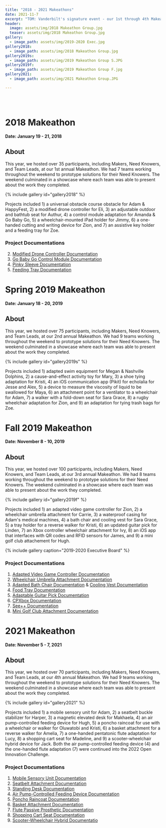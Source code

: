 ```yaml
---
title: "2018 - 2021 Makeathons"
date: 2021-11-7
excerpt: "TOM: Vanderbilt's signature event - our 1st through 4th Makeathons."
header:
  image: assets/img/2018 Makeathon Group.jpg
  teaser: assets/img/2018 Makeathon Group.jpg
gallery:
  - image_path: assets/img/2019-2020 Exec.jpg
gallery2018:
  - image_path: assets/img/2018 Makeathon Group.jpg
gallery2019s:
  - image_path: assets/img/2019 Makeathon Group S.JPG
gallery2019f:
  - image_path: assets/img/2019 Makeathon Group F.jpg
gallery2021:
  - image_path: assets/img/2021 Makeathon Group.JPG

---
```


<br><br>

# 2018 Makeathon

**Date: January 19 - 21, 2018**

## About

This year, we hosted over 35 participants, including Makers, Need Knowers, and Team Leads, at our 1st annual Makeathon. We had 7 teams working throughout the weekend to prototype solutions for their Need Knowers. The weekend culminated in a showcase where each team was able to present about the work they completed. 

{% include gallery id="gallery2018" %}

Projects included 1) a universal obstacle course obstacle for Adam & HappyFest, 2) a modified drone controller for Eli, 3) an adjustable outdoor and bathtub seat for Authur, 4) a control module adaptation for Amanda & Go Baby Go, 5) a wheelchair-mounted iPad holder for Jimmy, 6) a one-handed cutting and writing device for Zion, and 7) an assistive key holder and a feeding tray for Zoe.

### Project Documentations

2) [Modified Drone Controller Documentation](https://tomglobal.org/project?id=5ca3885db506a2297168aba9)<br>
4) [Go Baby Go Control Module Documentation](https://tomglobal.org/project?id=5ca3885db506a2297168aba7)<br>
6) [Pinky Sleeve Documentation](https://tomglobal.org/project?id=5d406c57327725170bc5f8f4)<br>
7) [Feeding Tray Documentation](https://tomglobal.org/project?id=5ca3885db506a2297168abad)


# Spring 2019 Makeathon

**Date: January 18 - 20, 2019**

## About

This year, we hosted over 75 participants, including Makers, Need Knowers, and Team Leads, at our 2nd annual Makeathon. We had 9 teams working throughout the weekend to prototype solutions for their Need Knowers. The weekend culminated in a showcase where each team was able to present about the work they completed. 

{% include gallery id="gallery2019s" %}

Projects included 1) adapted swim equipment for Megan & Nashville Dolphins, 2) a cause-and-effect activity toy for Mary, 3) a shoe tying adaptation for Kristi, 4) an iOS communication app (Pikit) for echolalia for Jesse and Alex, 5) a device to measure the viscosity of liquid to be swallowed for Maya, 6) an attachment point for a ventilator to a wheelchair for Adam, 7) a walker with a fold-down seat for Sara Grace, 8) a rugby wheelchair adaptation for Zion, and 9) an adaptation for tying trash bags for Zoe. 


# Fall 2019 Makeathon

**Date: November 8 - 10, 2019**

## About

This year, we hosted over 100 participants, including Makers, Need Knowers, and Team Leads, at our 3rd annual Makeathon. We had 8 teams working throughout the weekend to prototype solutions for their Need Knowers. The weekend culminated in a showcase where each team was able to present about the work they completed. 

{% include gallery id="gallery2019f" %}

Projects included 1) an adapted video game controller for Zion, 2) a wheelchair umbrella attachment for Carrie, 3) a waterproof casing for Adam's medical machines, 4) a bath chair and cooling vest for Sara Grace, 5) a tray holder for a reverse walker for Kristi, 6) an updated guitar pick for Linden, 7) an Xbox controller wheelchair attachment for Ivy, 8) an iOS app that interfaces with QR codes and RFID sensors for James, and 9) a mini golf club attachement for Hugh. 

{% include gallery caption="2019-2020 Executive Board" %}

### Project Documentations

1) [Adapted Video Game Controller Documentation](https://tomglobal.org/project?id=5dc351ca5cb35d632b07ee84)<br>
2) [Wheelchair Umbrella Attachment Documentation](https://tomglobal.org/project?id=5dc351fd5cb35d632b07ee85)<br>
4) [Adapted Bath Chair Documentation](https://tomglobal.org/project?id=5dc353f55cb35d632b07ee88) & [Cooling Vest Documentation](https://tomglobal.org/project?id=5e017d16d848736b095543b6)<br>
5) [Food Tray Documentation](https://tomglobal.org/project?id=5dd41c59d848736b095541b6)<br>
6) [Adaptable Guitar Pick Documentation](https://tomglobal.org/project?id=5dd41c9cd848736b095541b7)<br>
7) [CPXbox Documentation](https://tomglobal.org/project?id=5dc353205cb35d632b07ee87)<br>
8) [See++ Documentation](https://tomglobal.org/project?id=5dc354575cb35d632b07ee89)<br>
9) [Mini Golf Club Attachment Documentation](https://tomglobal.org/project?id=5dd41c53d848736b095541b5)


# 2021 Makeathon

**Date: November 5 - 7, 2021**

## About

This year, we hosted over 70 participants, including Makers, Need Knowers, and Team Leads, at our 4th annual Makeathon. We had 9 teams working throughout the weekend to prototype solutions for their Need Knowers. The weekend culminated in a showcase where each team was able to present about the work they completed. 

{% include gallery id="gallery2021" %}

Projects included 1) a mobile sensory unit for Adam, 2) a seatbelt buckle stabilizer for Harper, 3) a magnetic elevated desk for Makhaela, 4) an air pump-controlled feeding device for Hugh, 5) a poncho raincoat for use with a wheelchair or walker for Oluwatobi and Kristi, 6) a basket attachment for a reverse walker for Amelia, 7) a one-handed pentatonic flute adaptation for Lucy, 8) a shopping cart seat for Madeline, and 9) a scooter-wheelchair hybrid device for Jack. Both the air pump-controlled feeding device (4) and the one-handed flute adaptation (7) were continued into the 2022 Open Innovation Challenge.

### Project Documentations

1) [Mobile Sensory Unit Documentation](https://tomglobal.org/project?id=615c78c60a3b463bd05551a6)<br>
2) [Seatbelt Attachment Documentation](https://tomglobal.org/project?id=618009134f10776dbe4885f5)<br>
3) [Standing Desk Documentation](https://tomglobal.org/project?id=61800a644f10776dbe4885f6)<br>
4) [Air Pump-Controlled Feeding Device Documentation](https://tomglobal.org/project?id=61800b054f10776dbe4885f7)<br>
5) [Poncho Raincoat Documentation](https://tomglobal.org/project?id=61800ba74f10776dbe4885f8)<br>
6) [Basket Attachment Documentation](https://tomglobal.org/project?id=61800c214f10776dbe4885f9)<br>
7) [Flute Passive Prosthetic Documentation](https://tomglobal.org/project?id=61800a644f10776dbe4885f6)<br>
8) [Shopping Cart Seat Documentation](https://tomglobal.org/project?id=61800cbd4f10776dbe4885fa)<br>
9) [Scooter-Wheelchair Hybrid Documentatio](https://tomglobal.org/project?id=61800e0c4f10776dbe4885fb)

